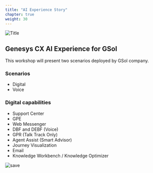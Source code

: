 ```yaml
---
title: "AI Experience Story"
chapter: true
weight: 30
---
```


![Title](/images/Introduction.PNG)

## Genesys CX AI Experience for GSol

This workshop will present two scenarios deployed by GSol company.

### Scenarios

- Digital
- Voice

### Digital capabilities

- Support Center
- GPE
- Web Messenger
- DBF and DEBF (Voice)
- GPR (Talk Track Only)
- Agent Assist (Smart Advisor)
- Journey Visualization
- Email
- Knowledge Workbench / Knowledge Optimizer

![save](/images/Roof.PNG)

